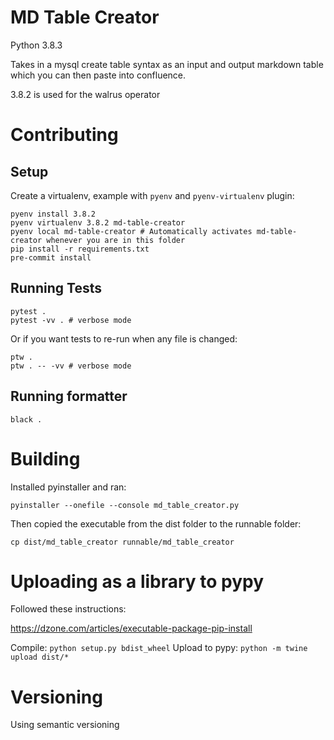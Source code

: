# MD Table Creator

Python 3.8.3

Takes in a mysql create table syntax as an input and output markdown table which you can then paste into confluence.

3.8.2 is used for the walrus operator

# Contributing

## Setup

Create a virtualenv, example with `pyenv` and `pyenv-virtualenv` plugin:

    pyenv install 3.8.2
    pyenv virtualenv 3.8.2 md-table-creator
    pyenv local md-table-creator # Automatically activates md-table-creator whenever you are in this folder
    pip install -r requirements.txt
    pre-commit install

## Running Tests

    pytest .
    pytest -vv . # verbose mode

Or if you want tests to re-run when any file is changed:

    ptw .
    ptw . -- -vv # verbose mode

## Running formatter

    black .

# Building

Installed pyinstaller and ran:

    pyinstaller --onefile --console md_table_creator.py

Then copied the executable from the dist folder to the runnable folder:

    cp dist/md_table_creator runnable/md_table_creator

# Uploading as a library to pypy

Followed these instructions:

https://dzone.com/articles/executable-package-pip-install

Compile: `python setup.py bdist_wheel`
Upload to pypy: `python -m twine upload dist/*`

# Versioning

Using semantic versioning

